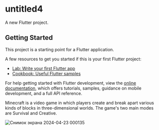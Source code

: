 # untitled4

A new Flutter project.

## Getting Started

This project is a starting point for a Flutter application.

A few resources to get you started if this is your first Flutter project:

- [Lab: Write your first Flutter app](https://docs.flutter.dev/get-started/codelab)
- [Cookbook: Useful Flutter samples](https://docs.flutter.dev/cookbook)

For help getting started with Flutter development, view the
[online documentation](https://docs.flutter.dev/), which offers tutorials,
samples, guidance on mobile development, and a full API reference.


Minecraft is a video game in which players create and break apart various kinds of blocks in three-dimensional worlds. The game's two main modes are Survival and Creative.

![Снимок экрана 2024-04-23 000135](https://github.com/nuraiymmm/flutter__minecraft/assets/167810159/8c815712-3938-4c72-a0b0-3b15a24ce04a)
